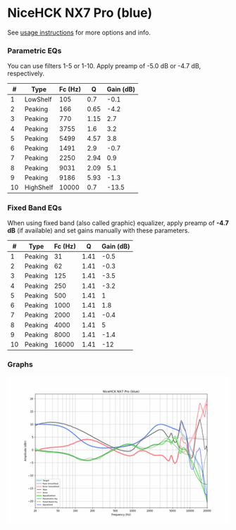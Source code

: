 # NiceHCK NX7 Pro (blue)
See [usage instructions](https://github.com/jaakkopasanen/AutoEq#usage) for more options and info.

### Parametric EQs
You can use filters 1-5 or 1-10. Apply preamp of -5.0 dB or -4.7 dB, respectively.

|   # | Type      |   Fc (Hz) |    Q |   Gain (dB) |
|-----|-----------|-----------|------|-------------|
|   1 | LowShelf  |       105 | 0.7  |        -0.1 |
|   2 | Peaking   |       166 | 0.65 |        -4.2 |
|   3 | Peaking   |       770 | 1.15 |         2.7 |
|   4 | Peaking   |      3755 | 1.6  |         3.2 |
|   5 | Peaking   |      5499 | 4.57 |         3.8 |
|   6 | Peaking   |      1491 | 2.9  |        -0.7 |
|   7 | Peaking   |      2250 | 2.94 |         0.9 |
|   8 | Peaking   |      9031 | 2.09 |         5.1 |
|   9 | Peaking   |      9186 | 5.93 |        -1.3 |
|  10 | HighShelf |     10000 | 0.7  |       -13.5 |

### Fixed Band EQs
When using fixed band (also called graphic) equalizer, apply preamp of **-4.7 dB** (if available) and set gains manually with these parameters.

|   # | Type    |   Fc (Hz) |    Q |   Gain (dB) |
|-----|---------|-----------|------|-------------|
|   1 | Peaking |        31 | 1.41 |        -0.5 |
|   2 | Peaking |        62 | 1.41 |        -0.3 |
|   3 | Peaking |       125 | 1.41 |        -3.5 |
|   4 | Peaking |       250 | 1.41 |        -3.2 |
|   5 | Peaking |       500 | 1.41 |         1   |
|   6 | Peaking |      1000 | 1.41 |         1.8 |
|   7 | Peaking |      2000 | 1.41 |        -0.4 |
|   8 | Peaking |      4000 | 1.41 |         5   |
|   9 | Peaking |      8000 | 1.41 |        -1.4 |
|  10 | Peaking |     16000 | 1.41 |       -12   |

### Graphs
![](./NiceHCK%20NX7%20Pro%20(blue).png)
